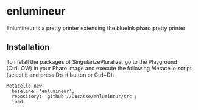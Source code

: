 # enlumineur
Enlumineur is a pretty printer extending the blueInk pharo pretty printer

## Installation

To install the packages of SingularizePluralize, go to the Playground (Ctrl+OW) in your Pharo image and execute the following Metacello script (select it and press Do-it button or Ctrl+D):

```Smalltalk
Metacello new
  baseline: 'enlumineur';
  repository: 'github://Ducasse/enlumineur/src';
  load.
```
